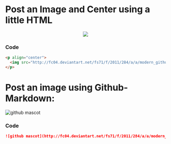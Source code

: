 
# Post an Image and Center using a little HTML
<p align="center">
  <img src="http://fc04.deviantart.net/fs71/f/2011/284/a/a/modern_github_icon_by_dot_mh-d4ci54j.png">
</p>

### Code
```html
<p align="center">
  <img src="http://fc04.deviantart.net/fs71/f/2011/284/a/a/modern_github_icon_by_dot_mh-d4ci54j.png">
</p>
```



# Post an image using Github-Markdown:

![github mascot](http://fc04.deviantart.net/fs71/f/2011/284/a/a/modern_github_icon_by_dot_mh-d4ci54j.png)


### Code
```md
![github mascot](http://fc04.deviantart.net/fs71/f/2011/284/a/a/modern_github_icon_by_dot_mh-d4ci54j.png)
```
